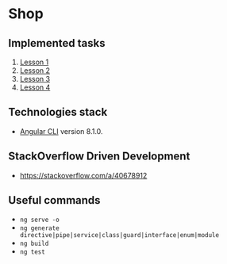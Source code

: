 # Shop

## Implemented tasks
1. [Lesson 1](https://github.com/maximgorbatyuk/ng-shop/blob/master/tasks/task_1.md)
2. [Lesson 2](https://github.com/maximgorbatyuk/ng-shop/blob/master/tasks/task_2.md)
3. [Lesson 3](https://github.com/maximgorbatyuk/ng-shop/blob/master/tasks/task_3.md)
4. [Lesson 4](https://github.com/maximgorbatyuk/ng-shop/blob/master/tasks/task_4.md)


## Technologies stack
* [Angular CLI](https://github.com/angular/angular-cli) version 8.1.0.


## StackOverflow Driven Development
* https://stackoverflow.com/a/40678912

## Useful commands
* `ng serve -o`
* `ng generate directive|pipe|service|class|guard|interface|enum|module`
* `ng build`
* `ng test`
